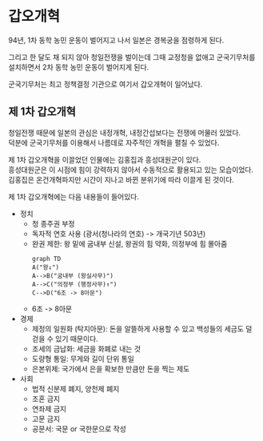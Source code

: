 # **갑오개혁**

94년, 1차 동학 농민 운동이 벌어지고 나서 일본은 경복궁을 점령하게 된다.

그리고 한 달도 채 되지 않아 청일전쟁을 벌이는데 그때 교정청을 없애고 군국기무처를 설치하면서 2차 동학 농민 운동이 벌어지게 된다.

군국기무처는 최고 정책결정 기관으로 여기서 갑오개혁이 일어났다.

## **제 1차 갑오개혁**

청일전쟁 때문에 일본의 관심은 내정개혁, 내정간섭보다는 전쟁에 머물러 있었다.  
덕분에 군국기무처를 이용해서 나름데로 자주적인 개혁을 펼칠 수 있었다.

제 1차 갑오개혁을 이끌었던 인물에는 김홍집과 흥성대원군이 있다.  
흥성대원군은 이 시점에 힘이 강력하지 않아서 수동적으로 활용되고 있는 모습이었다.  
김홍집은 온건개혁파지만 시간이 지나고 바뀐 분위기에 따라 이끌게 된 것이다.

제 1차 갑오개혁에는 다음 내용들이 들어있다.

- 정치
  - 청 종주권 부정
  - 독자적 연호 사용 (광서(청나라의 연호) -> 개국기년 503년)
  - 완권 제한: 왕 밑에 굼내부 신설, 왕권의 힘 약화, 의정부에 힘 몰아줌
    ```mermaid
    graph TD
    A("왕↓")
    A-->B("굼내부 (왕실사무)")
    A-->C("의정부 (행정사무)↑")
    C-->D("6조 -> 8아문")
    ```
  - 6조 -> 8아문
- 경제
  - 제정의 일원화 (탁지아문): 돈을 알뜰하게 사용할 수 있고 백성들의 세금도 덜 걷을 수 있기 때문이다.
  - 조세의 금납화: 세금을 화폐로 내는 것
  - 도량형 통일: 무게와 길이 단위 통일
  - 은본위제: 국가에서 은을 확보한 만큼만 돈을 찍는 제도
- 사회
  - 법적 신분제 폐지, 양천제 폐지
  - 조혼 금지
  - 연좌제 금지
  - 고문 금지
  - 공문서: 국문 or 국한문으로 작성
